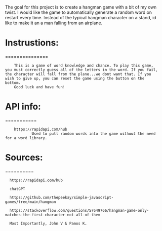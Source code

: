 The goal for this project is to create a hangman game with a bit of my own twist.
I would like the game to automatically generate a random word on restart every time.
Instead of the typical hangman character on a stand, id like to make it an a man falling from an airplane.

# Instrustions:
===============

        This is a game of word knowledge and chance. To play this game, you must correctly guess all of the letters in the word. If you fail, the character will fall from the plane...we dont want that. If you wish to give up, you can reset the game using the button on the bottom.
        Good luck and have fun!

# API info:
===========

        https://rapidapi.com/hub
                Used to pull random words into the game without the need for a word library. 

# Sources:
==========

      https://rapidapi.com/hub

      chatGPT
      
      https://github.com/thepeekay/simple-javascript-games/tree/main/hangman
      
      https://stackoverflow.com/questions/57649766/hangman-game-only-matches-the-first-character-not-all-of-them

      Most Importantly, John V & Panos K.